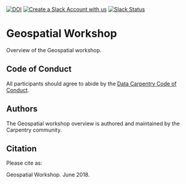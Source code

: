 [![DOI](https://zenodo.org/badge/124151544.svg)](https://zenodo.org/badge/latestdoi/124151544) [![Create a Slack Account with us](https://img.shields.io/badge/Create_Slack_Account-The_Carpentries-071159.svg)](https://slack-invite.carpentries.org/)
[![Slack Status](https://img.shields.io/badge/Slack_Channel-dc--geospatial-E01563.svg)](https://carpentries.slack.com/messages/C9ME7G5RD)

# Geospatial Workshop

Overview of the Geospatial workshop.

## Code of Conduct

All participants should agree to abide by the [Data Carpentry Code of Conduct](https://www.datacarpentry.org/code-of-conduct/).

## Authors

The Geospatial workshop overview is authored and maintained by the Carpentry community.

## Citation

Please cite as:

Geospatial Workshop. June 2018.


